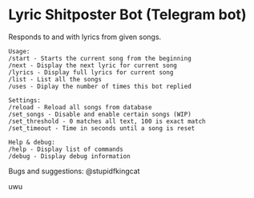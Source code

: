 # Lyric Shitposter Bot (Telegram bot)

Responds to and with lyrics from given songs.

```
Usage:
/start - Starts the current song from the beginning
/next - Display the next lyric for current song
/lyrics - Display full lyrics for current song
/list - List all the songs
/uses - Diplay the number of times this bot replied

Settings:
/reload - Reload all songs from database
/set_songs - Disable and enable certain songs (WIP)
/set_threshold - 0 matches all text, 100 is exact match
/set_timeout - Time in seconds until a song is reset

Help & debug:
/help - Display list of commands
/debug - Display debug information
```

Bugs and suggestions: @stupidfkingcat

uwu
